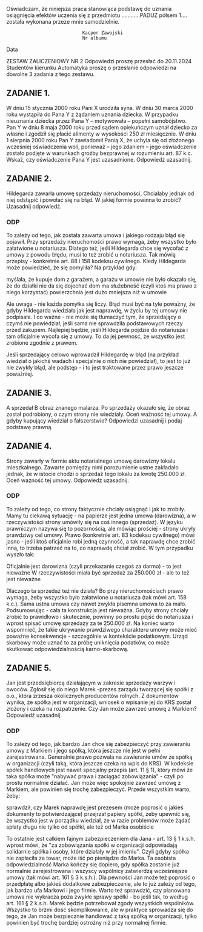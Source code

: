 
Oświadczam, że niniejsza praca stanowiąca podstawę do uznania osiągnięcia efektów uczenia się z przedmiotu …………PADUZ półsem 1…. została wykonana przeze mnie samodzielnie.

								Kacper Zawojski
								Nr albumu
Data 

ZESTAW ZALICZENIOWY NR 2
Odpowiedzi proszę przesłać do 20.11.2024
Studentów kierunku Automatyka proszę o przesłanie odpowiedzi na dowolne 3 zadania z tego zestawu.



## ZADANIE 1.
W dniu 15 stycznia 2000 roku Pani X urodziła syna. W dniu 30 marca 2000 roku wystąpiła do Pana Y z żądaniem uznania dziecka. W przypadku nieuznania dziecka przez Pana Y – motywowała – popełni samobójstwo. Pan Y w dniu 8 maja 2000 roku przed sądem opiekuńczym uznał dziecko za własne i zgodził się płacić alimenty w wysokości 250 zł miesięcznie. W dniu 1 sierpnia 2000 roku Pan Y zawiadomił Panią X, że uchyla się od złożonego wcześniej oświadczenia woli, ponieważ – jego zdaniem – jego oświadczenie zostało podjęte w warunkach groźby bezprawnej w rozumieniu art. 87 k.c.
Wskaż, czy oświadczenie Pana Y jest uzasadnione. Odpowiedź uzasadnij.

## ZADANIE 2.
Hildegarda zawarła umowę sprzedaży nieruchomości, Chciałaby jednak od niej odstąpić i powołać się na błąd. W jakiej formie powinna to zrobić? Uzasadnij odpowiedź.

### ODP
To zależy od tego, jak została zawarta umowa i jakiego rodzaju błąd się pojawił.
Przy sprzedaży nieruchomości prawo wymaga, żeby wszystko było załatwione u notariusza. Dlatego też, jeśli Hildegarda chce się wycofać z umowy z powodu błędu, musi to też zrobić u notariusza. Tak mówią przepisy - konkretnie art. 88 i 158 kodeksu cywilnego.
Kiedy Hildegarda może powiedzieć, że się pomyliła? Na przykład gdy:

myślała, że kupuje dom z garażem, a garażu w umowie nie było
okazało się, że do działki nie da się dojechać
dom ma służebność (czyli ktoś ma prawo z niego korzystać)
powierzchnia jest dużo mniejsza niż w umowie

Ale uwaga - nie każda pomyłka się liczy. Błąd musi być na tyle poważny, że gdyby Hildegarda wiedziała jak jest naprawdę, w życiu by tej umowy nie podpisała. I co ważne - nie może się tłumaczyć tym, że sprzedający o czymś nie powiedział, jeśli sama nie sprawdziła podstawowych rzeczy przed zakupem.
Najlepiej będzie, jeśli Hildegarda pójdzie do notariusza i tam oficjalnie wycofa się z umowy. To da jej pewność, że wszystko jest zrobione zgodnie z prawem.

Jeśli sprzedający celowo wprowadził Hildegardę w błąd (na przykład wiedział o jakichś wadach i specjalnie o nich nie powiedział), to jest to już nie zwykły błąd, ale podstęp - i to jest traktowane przez prawo jeszcze poważniej.

## ZADANIE 3.
A sprzedał B obraz znanego malarza. Po sprzedaży okazało się, że obraz został podrobiony, o czym strony nie wiedziały.
Oceń ważność tej umowy. 
A gdyby kupujący wiedział o fałszerstwie?
Odpowiedzi uzasadnij i podaj podstawę prawną.

## ZADANIE 4.
Strony zawarły w formie aktu notarialnego umowę darowizny lokalu mieszkalnego. Zawarte pomiędzy nimi porozumienie ustne zakładało jednak, że w istocie chodzi o sprzedaż tego lokalu za kwotę 250.000 zł. 
Oceń ważność tej umowy. Odpowiedź uzasadnij.

### ODP
To zależy od tego, co strony faktycznie chciały osiągnąć i jak to zrobiły.
Mamy tu ciekawą sytuację - na papierze jest jedna umowa (darowizna), a w rzeczywistości strony umówiły się na coś innego (sprzedaż). W języku prawniczym nazywa się to pozornością, ale mówiąc prościej - strony ukryły prawdziwy cel umowy.
Prawo (konkretnie art. 83 kodeksu cywilnego) mówi jasno - jeśli ktoś oficjalnie robi jedną czynność, a tak naprawdę chce zrobić inną, to trzeba patrzeć na to, co naprawdę chciał zrobić.
W tym przypadku wyszło tak:

Oficjalnie jest darowizna (czyli przekazanie czegoś za darmo) - to jest nieważne
W rzeczywistości miała być sprzedaż za 250.000 zł - ale to też jest nieważne

Dlaczego ta sprzedaż też nie działa? Bo przy nieruchomościach prawo wymaga, żeby wszystko było załatwione u notariusza (tak mówi art. 158 k.c.). Sama ustna umowa czy nawet zwykła pisemna umowa to za mało.
Podsumowując - cała ta konstrukcja jest nieważna. Gdyby strony chciały zrobić to prawidłowo i skutecznie, powinny po prostu pójść do notariusza i wprost spisać umowę sprzedaży za te 250.000 zł.
Na koniec warto wspomnieć, że takie ukrywanie prawdziwego charakteru umowy może mieć poważne konsekwencje - szczególnie w kontekście podatkowym. Urząd skarbowy może uznać to za próbę uniknięcia podatków, co może skutkować odpowiedzialnością karno-skarbową.

## ZADANIE 5.
Jan jest przedsiębiorcą działającym w zakresie sprzedaży warzyw i owoców. Zgłosił się do niego Marek -prezes zarządu tworzącej się spółki z o.o., która zrzesza okolicznych producentów rolnych. Z dokumentów wynika, że spółka jest w organizacji, wniosek o wpisanie jej do KRS został złożony i czeka na rozpatrzenie.
Czy Jan może zawrzeć umowę z Markiem? Odpowiedź uzasadnij.
### ODP
To zależy od tego, jak bardzo Jan chce się zabezpieczyć przy zawieraniu umowy z Markiem i jego spółką, która jeszcze nie jest w pełni zarejestrowana.
Generalnie prawo pozwala na zawieranie umów ze spółką w organizacji (czyli taką, która jeszcze czeka na wpis do KRS). W kodeksie spółek handlowych jest nawet specjalny przepis (art. 11 § 1), który mówi że taka spółka może "nabywać prawa i zaciągać zobowiązania" - czyli po prostu normalnie działać.
Jan może więc spokojnie zawrzeć umowę z Markiem, ale powinien się trochę zabezpieczyć. Przede wszystkim warto, żeby:

sprawdził, czy Marek naprawdę jest prezesem (może poprosić o jakieś dokumenty to potwierdzające)
przejrzał papiery spółki, żeby upewnić się, że wszystko jest w porządku
wiedział, że w razie problemów może żądać spłaty długu nie tylko od spółki, ale też od Marka osobiście

To ostatnie jest całkiem fajnym zabezpieczeniem dla Jana - art. 13 § 1 k.s.h. wprost mówi, że "za zobowiązania spółki w organizacji odpowiadają solidarnie spółka i osoby, które działały w jej imieniu". Czyli gdyby spółka nie zapłaciła za towar, może iść po pieniądze do Marka. Ta osobista odpowiedzialność Marka kończy się dopiero, gdy spółka zostanie już normalnie zarejestrowana i wszyscy wspólnicy zatwierdzą wcześniejsze umowy (tak mówi art. 161 § 3 k.s.h.).
Dla pewności Jan może też poprosić o przedpłatę albo jakieś dodatkowe zabezpieczenie, ale to już zależy od tego, jak bardzo ufa Markowi i jego firmie. Warto też sprawdzić, czy planowana umowa nie wykracza poza zwykłe sprawy spółki - bo jeśli tak, to według art. 161 § 2 k.s.h. Marek będzie potrzebował zgody wszystkich wspólników.
Wszystko to brzmi dość skomplikowanie, ale w praktyce sprowadza się do tego, że Jan może bezpiecznie handlować z taką spółką w organizacji, tylko powinien być trochę bardziej ostrożny niż przy normalnej firmie.